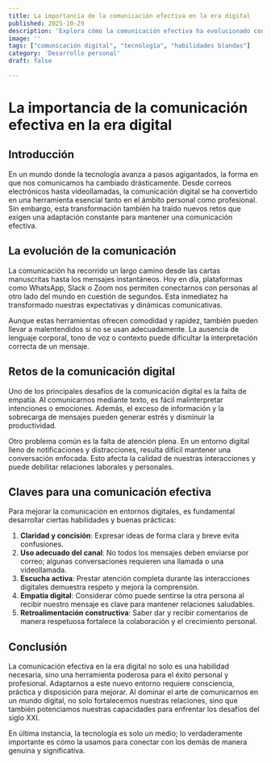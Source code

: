 ```yaml
---
title: La importancia de la comunicación efectiva en la era digital
published: 2025-10-29
description: 'Explora cómo la comunicación efectiva ha evolucionado con la tecnología y su impacto en nuestras relaciones personales y profesionales.'
image: ''
tags: ["comunicación digital", "tecnología", "habilidades blandas"]
category: 'Desarrollo personal'
draft: false

---
```


# La importancia de la comunicación efectiva en la era digital

## Introducción

En un mundo donde la tecnología avanza a pasos agigantados, la forma en que nos comunicamos ha cambiado drásticamente. Desde correos electrónicos hasta videollamadas, la comunicación digital se ha convertido en una herramienta esencial tanto en el ámbito personal como profesional. Sin embargo, esta transformación también ha traído nuevos retos que exigen una adaptación constante para mantener una comunicación efectiva.

## La evolución de la comunicación

La comunicación ha recorrido un largo camino desde las cartas manuscritas hasta los mensajes instantáneos. Hoy en día, plataformas como WhatsApp, Slack o Zoom nos permiten conectarnos con personas al otro lado del mundo en cuestión de segundos. Esta inmediatez ha transformado nuestras expectativas y dinámicas comunicativas.

Aunque estas herramientas ofrecen comodidad y rapidez, también pueden llevar a malentendidos si no se usan adecuadamente. La ausencia de lenguaje corporal, tono de voz o contexto puede dificultar la interpretación correcta de un mensaje.

## Retos de la comunicación digital

Uno de los principales desafíos de la comunicación digital es la falta de empatía. Al comunicarnos mediante texto, es fácil malinterpretar intenciones o emociones. Además, el exceso de información y la sobrecarga de mensajes pueden generar estrés y disminuir la productividad.

Otro problema común es la falta de atención plena. En un entorno digital lleno de notificaciones y distracciones, resulta difícil mantener una conversación enfocada. Esto afecta la calidad de nuestras interacciones y puede debilitar relaciones laborales y personales.

## Claves para una comunicación efectiva

Para mejorar la comunicación en entornos digitales, es fundamental desarrollar ciertas habilidades y buenas prácticas:

1. **Claridad y concisión**: Expresar ideas de forma clara y breve evita confusiones.
2. **Uso adecuado del canal**: No todos los mensajes deben enviarse por correo; algunas conversaciones requieren una llamada o una videollamada.
3. **Escucha activa**: Prestar atención completa durante las interacciones digitales demuestra respeto y mejora la comprensión.
4. **Empatía digital**: Considerar cómo puede sentirse la otra persona al recibir nuestro mensaje es clave para mantener relaciones saludables.
5. **Retroalimentación constructiva**: Saber dar y recibir comentarios de manera respetuosa fortalece la colaboración y el crecimiento personal.

## Conclusión

La comunicación efectiva en la era digital no solo es una habilidad necesaria, sino una herramienta poderosa para el éxito personal y profesional. Adaptarnos a este nuevo entorno requiere consciencia, práctica y disposición para mejorar. Al dominar el arte de comunicarnos en un mundo digital, no solo fortalecemos nuestras relaciones, sino que también potenciamos nuestras capacidades para enfrentar los desafíos del siglo XXI.

En última instancia, la tecnología es solo un medio; lo verdaderamente importante es cómo la usamos para conectar con los demás de manera genuina y significativa.
